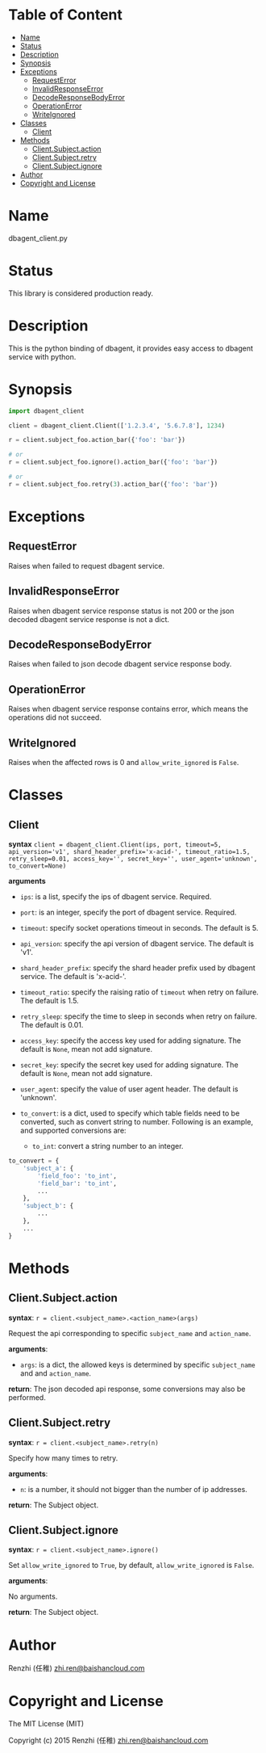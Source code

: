 <!-- START doctoc generated TOC please keep comment here to allow auto update -->
<!-- DON'T EDIT THIS SECTION, INSTEAD RE-RUN doctoc TO UPDATE -->
#   Table of Content

- [Name](#name)
- [Status](#status)
- [Description](#description)
- [Synopsis](#synopsis)
- [Exceptions](#exceptions)
  - [RequestError](#requesterror)
  - [InvalidResponseError](#invalidresponseerror)
  - [DecodeResponseBodyError](#decoderesponsebodyerror)
  - [OperationError](#operationerror)
  - [WriteIgnored](#writeignored)
- [Classes](#classes)
  - [Client](#client)
- [Methods](#methods)
  - [Client.Subject.action](#clientsubjectaction)
  - [Client.Subject.retry](#clientsubjectretry)
  - [Client.Subject.ignore](#clientsubjectignore)
- [Author](#author)
- [Copyright and License](#copyright-and-license)

<!-- END doctoc generated TOC please keep comment here to allow auto update -->

#   Name

dbagent_client.py

#   Status

This library is considered production ready.

#   Description

This is the python binding of dbagent, it provides easy access to
dbagent service with python.

#   Synopsis

``` python
import dbagent_client

client = dbagent_client.Client(['1.2.3.4', '5.6.7.8'], 1234)

r = client.subject_foo.action_bar({'foo': 'bar'})

# or
r = client.subject_foo.ignore().action_bar({'foo': 'bar'})

# or
r = client.subject_foo.retry(3).action_bar({'foo': 'bar'})
```

#   Exceptions

## RequestError

Raises when failed to request dbagent service.

## InvalidResponseError

Raises when dbagent service response status is not 200 or the
json decoded dbagent service response is not a dict.

## DecodeResponseBodyError

Raises when failed to json decode dbagent service response body.

## OperationError

Raises when dbagent service response contains error, which means the
operations did not succeed.

## WriteIgnored

Raises when the affected rows is 0 and `allow_write_ignored` is `False`.

#   Classes

## Client

**syntax**
`client = dbagent_client.Client(ips, port, timeout=5, api_version='v1',
                 shard_header_prefix='x-acid-', timeout_ratio=1.5,
                 retry_sleep=0.01, access_key='', secret_key='',
                 user_agent='unknown', to_convert=None)`

**arguments**

-   `ips`:
    is a list, specify the ips of dbagent service. Required.

-   `port`:
    is an integer, specify the port of dbagent service. Required.

-   `timeout`:
    specify socket operations timeout in seconds. The default is 5.

-   `api_version`:
    specify the api version of dbagent service. The default is 'v1'.

-   `shard_header_prefix`:
    specify the shard header prefix used by dbagent service.
    The default is 'x-acid-'.

-   `timeout_ratio`:
    specify the raising ratio of `timeout` when retry on failure.
    The default is 1.5.

-   `retry_sleep`:
    specify the time to sleep in seconds when retry on failure.
    The default is 0.01.

-   `access_key`:
    specify the access key used for adding signature.
    The default is `None`, mean not add signature.

-   `secret_key`:
    specify the secret key used for adding signature.
    The default is `None`, mean not add signature.

-   `user_agent`:
    specify the value of user agent header. The default is 'unknown'.

-   `to_convert`:
    is a dict, used to specify which table fields need to be converted,
    such as convert string to number. Following is an example, and
    supported conversions are:

    -   `to_int`:
        convert a string number to an integer.

``` python
to_convert = {
    'subject_a': {
        'field_foo': 'to_int',
        'field_bar': 'to_int',
        ...
    },
    'subject_b': {
        ...
    },
    ...
}
```

#   Methods

## Client.Subject.action

**syntax**:
`r = client.<subject_name>.<action_name>(args)`

Request the api corresponding to specific `subject_name`
and `action_name`.

**arguments**:

-   `args`:
    is a dict, the allowed keys is determined by specific
    `subject_name` and and `action_name`.

**return**:
The json decoded api response, some conversions may also be performed.

## Client.Subject.retry

**syntax**:
`r = client.<subject_name>.retry(n)`

Specify how many times to retry.

**arguments**:

-   `n`:
    is a number, it should not bigger than the number of ip addresses.

**return**:
The Subject object.

## Client.Subject.ignore

**syntax**:
`r = client.<subject_name>.ignore()`

Set `allow_write_ignored` to `True`, by default, `allow_write_ignored`
is `False`.

**arguments**:

No arguments.

**return**:
The Subject object.

#   Author

Renzhi (任稚) <zhi.ren@baishancloud.com>

#   Copyright and License

The MIT License (MIT)

Copyright (c) 2015 Renzhi (任稚) <zhi.ren@baishancloud.com>

